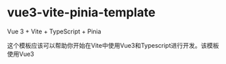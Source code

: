 # vue3-vite-pinia-template

Vue 3 + Vite + TypeScript + Pinia

这个模板应该可以帮助你开始在Vite中使用Vue3和Typescript进行开发。该模板使用Vue3<script setup>SFC, 查看 [脚本设置文档](https://cn.vuejs.org/api/sfc-script-setup.html) 以了解更多信息。

# 🔨配置的开发工具：

- Vue 3
- Vite
- Typescript
- Vue Router
- Pinia
- Axios
- ESLint - Prettier

# 单元测试工具

- Jest

# 推荐的 IDE 设置

- VSCode + Volar

# .vueTS 中对导入的类型支持

# 🚀如何开始？

- 1️⃣克隆存储库
- 2️⃣安装依赖项
- 3️⃣使用 Vite 进行编译和 HMR 开发
- 4️⃣编译和缩小以用于生产
- 5️⃣lints 和修复文件

## yarn install

```js
$ yarn install
yarn install v1.22.19
[1/4] Resolving packages...
[2/4] Fetching packages...
[3/4] Linking dependencies...
warning " > @vue/vue3-jest@27.0.0-alpha.4" has unmet peer dependency "@babel/core@7.x".
warning " > @vue/vue3-jest@27.0.0-alpha.4" has unmet peer dependency "babel-jest@27.x".
warning "@vue/vue3-jest > @babel/plugin-transform-modules-commonjs@7.16.8" has unmet peer dependency "@babel/core@^7.0.0-0".
[4/4] Building fresh packages...
Done in 84.89s.
```

## yarn dev

```js
$ yarn dev
yarn run v1.22.19
$ vite
Pre-bundling dependencies:
  vue
  pinia
  vue-router
  axios
(this will be run only when your dependencies or config have changed)

  vite v2.7.10 dev server running at:

  > Local: http://localhost:3000/
  > Network: use `--host` to expose

  ready in 7539ms.
```



